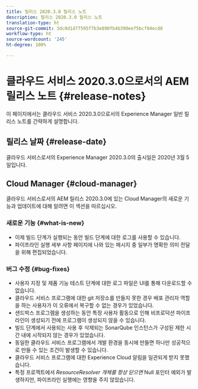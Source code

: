 ```yaml
---
title: 릴리스 2020.3.0 릴리스 노트
description: 릴리스 2020.3.0 릴리스 노트
translation-type: ht
source-git-commit: 3dc0d1d77595f7b3e890fb4b390eef5bcf84ecd8
workflow-type: ht
source-wordcount: '245'
ht-degree: 100%

---
```



# 클라우드 서비스 2020.3.0으로서의 AEM 릴리스 노트 {#release-notes}

이 페이지에서는 클라우드 서비스 2020.3.0으로서의 Experience Manager 일반 릴리스 노트를 간략하게 설명합니다.

## 릴리스 날짜 {#release-date}

클라우드 서비스로서의 Experience Manager 2020.3.0의 출시일은 2020년 3월 5일입니다.

## Cloud Manager {#cloud-manager}

클라우드 서비스로서의 AEM 릴리스 2020.3.0에 있는 Cloud Manager의 새로운 기능과 업데이트에 대해 알려면 이 섹션을 따르십시오.

### 새로운 기능 {#what-is-new}

* 이제 빌드 단계가 실행되는 동안 빌드 단계에 대한 로그를 사용할 수 있습니다.
* 파이프라인 실행 세부 사항 페이지에 나와 있는 메시지 중 일부가 명확한 의미 전달을 위해 편집되었습니다.

### 버그 수정  {#bug-fixes}

* 사용자 지정 및 제품 기능 테스트 단계에 대한 로그 파일은 UI를 통해 다운로드할 수 없습니다.
* 클라우드 서비스 프로그램에 대한 git 저장소를 만들지 못한 경우 배포 관리자 역할을 하는 사용자가 이 오류에서 복구할 수 없는 경우가 있었습니다.
* 샌드박스 프로그램을 생성하는 동안 특정 사용자 활동으로 인해 비프로덕션 파이프라인이 생성되기 전에 프로그램이 생성되지 않을 수 있습니다.
* 빌드 단계에서 사용되는 사용 후 삭제되는 SonarQube 인스턴스가 구성된 제한 시간 내에 시작되지 않는 경우가 있었습니다.
* 동일한 클라우드 서비스 프로그램에서 개발 환경을 동시에 만들면 하나만 성공적으로 만들 수 있는 조건이 발생할 수 있습니다.
* 클라우드 서비스 프로그램에 대한 Experience Cloud 알림을 일관되게 받지 못했습니다.
* 특정 프로젝트에서 *ResourceResolver 개체를 항상 닫으면* Null 포인터 예외가 발생하지만, 파이프라인 실행에는 영향을 주지 않았습니다.

